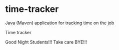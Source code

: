 # time-tracker
Java (Maven) application for tracking time on the job

Time tracker

Good Night Students!!!
Take care BYE!!!

